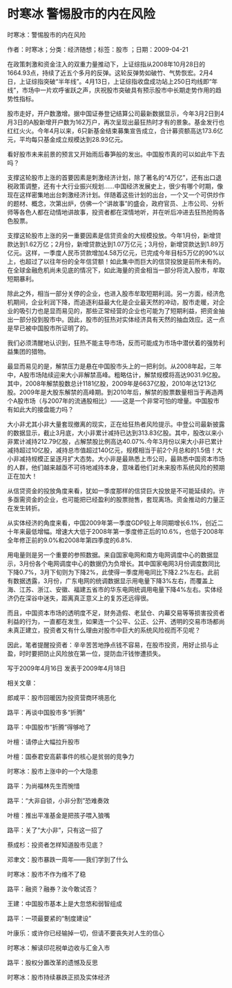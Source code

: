 # 时寒冰  警惕股市的内在风险  
  
时寒冰：警惕股市的内在风险  
作者：时寒冰；分类：经济随想；标签：股市 ；日期：2009-04-21  
在政策刺激和资金注入的双重力量推动下，上证综指从2008年10月28日的1664.93点，持续了近五个多月的反弹。这轮反弹势如破竹、气势恢宏。2月4日，上证综指突破“半年线”。4月13日，上证综指收盘成功站上250日均线即“年线”，市场中一片欢呼雀跃之声，庆祝股市突破具有预示股市中长期走势作用的趋势性指标。  
股市走好，开户数激增。据中国证券登记结算公司最新数据显示，今年3月2日到4月3日的A股新增开户数为162万户，再次呈现出最狂热时才有的景象。基金发行也红红火火。今年4月以来，6只新基金结束募集宣告成立，合计募资额高达173.6亿元，平均每只基金成立规模达到28.93亿元。  
看好股市未来前景的预言又开始雨后春笋般的发出。中国股市真的可以如此牛下去吗？  
支撑这轮股市上涨的首要因素是刺激经济计划，除了著名的“4万亿”，还有出口退税政策调整，还有十大行业振兴规划……中国经济发展史上，很少有哪个时期，像现在这样密集地出台刺激经济计划。伴随着这些计划的出台，一个又一个可供炒作的题材、概念，次第出炉，仿佛一个“讲故事”的盛会，政府官员、上市公司、分析师等各色人都在动情地讲故事，投资者都在深情地听，并在听后冲进去狂热抢购各色股票。  
支撑这轮股市上涨的另一重要因素是信贷资金的大规模投放。今年1月份，新增贷款达到1.62万亿；2月份，新增贷款达到1.07万亿元；3月份，新增贷款达到1.89万亿元。这样，一季度人民币贷款增加4.58万亿元，已完成今年目标5万亿的90%以上，也超过了以往年份的全年信贷额！如此集中而巨大的信贷投放是前所未有的。在全球金融危机尚未见底的情况下，如此海量的资金相当一部分将流入股市，牟取短期暴利。  
除此之外，相当一部分关停的企业，也进入股市牟取短期利润。另一方面，经济危机期间，企业利润下降，而追逐利益最大化是企业最天然的冲动，股市走暖，对企业的吸引力也是显而易见的，那些正常经营的企业也可能为了短期利益，把资金抽出一部分投到股市中。因此，股市的狂热对实体经济具有天然的抽血效应。这一点是早已被中国股市所证明了的。  
我们必须清醒地认识到，狂热不能主导市场，反而可能成为市场中潜伏着的强势利益集团的猎物。  
最显而易见的是，解禁压力是悬在中国股市头上的一把利剑。从2008年起，三年中，A股市场陆续迎来大小非解禁高峰。粗略估计，解禁规模将高达9031.9亿股。其中，2008年解禁股数总计1181亿股，2009年是6637亿股，2010年达1213亿股。2009年是大股东解禁的高峰期。到2010年后，解禁的股票数量相当于再造两个A股市场（与2007年的流通股相比）——这是一个非常可怕的增量。中国股市有如此大的接盘能力吗？  
大小非尤其小非大量套现撤离的现实，正在给狂热者风险提示。中登公司最新披露的数据显示，截止3月底，大小非累计减持已达到313.83亿股。其中，股改以来小非累计减持212.79亿股，占解禁股比例高达40.07%.今年3月份以来大小非已累计减持超过10亿股，减持总市值超过140亿元，规模相当于前2个月总和的1.5倍！大小非减持规模正呈逐月扩大态势。大小非是最熟悉上市公司，最熟悉中国资本市场的人群，他们越来越亟不可待地减持本身，意味着他们对未来股市系统风险的预期正在加大！  
从信贷资金的投放角度来看，犹如一季度那样的信贷巨大投放是不可能延续的。许多亟需资金的企业，也可能把已经盈利的股票抛售，套现离场。资金推动的力量正在发生转折。  
从实体经济的角度来看，中国2009年第一季度GDP较上年同期增长6.1%，创近二十年来最低增幅。增速大大低于2008年第一季度修正后的10.6%，也低于2008年全年修正前的9.0%和2008年第四季度的6.8%.  
用电量则是另一个重要的参照数据。来自国家电网和南方电网调度中心的数据显示，3月份各个电网调度中心的数据仍为负增长。其中国家电网3月份调度数同比下降0.7%，3月下旬则为下降2%，此使得一季度用电同比下降2.2%左右。此前有数据透露，3月份，广东电网的统调数据显示用电量下降3%左右，而覆盖上海、江苏、浙江、安徽、福建五省市的华东电网统调用电量下降4%左右。实体经济仍在深谷中迷失，距离真正意义上的复苏还远得很。  
而且，中国资本市场的透明度不足，财务造假、老鼠仓、内幕交易等等损害投资者利益的行为，一直都在发生，如果连一个公平、公正、公开、透明的交易市场都尚未真正建立，投资者又有什么理由对股市中巨大的系统风险视而不见呢？  
因此，笔者提醒投资者：辛辛苦苦地挣点钱不容易，在股市投资，用好止损与止盈，时时要把防止风险放在第一位，提防血汗钱惨遭损失。  
写于2009年4月16日 发表于2009年4月18日  
  
相关文章：  
郎咸平：股市回暖因为投资营商环境恶化  
路平：再谈中国股市多“折腾”  
路平：中国股市“折腾”得够呛了  
叶檀：请停止大幅拉升股市  
叶檀：国泰君安高薪事件的核心是贫弱的竞争力  
时寒冰：股市上涨中的一个大隐患  
路平：为尚福林先生而惋惜  
路平：“大非自锁，小非分割”恐难奏效  
叶檀：推出平准基金是把孩子喂入狼嘴  
路平：关了“大小非”，只有这一招了  
蔡成杉：投资者怎样知道股市见底？  
邓聿文：股市暴跌一周年——我们学到了什么  
时寒冰：股市不作为维不了稳  
路平：融资？融券？汝今敢试否？  
王建：中国股市基本上是大忽悠和弱智组成  
路平：一项最要紧的“制度建设”  
叶康乐：或许你已经输掉一切，但请不要丧失对人生的信心  
时寒冰：解读印花税单边收与汇金入市  
路平：股权分置改革的遗憾及反思  
时寒冰：股市持续暴跌正损及实体经济